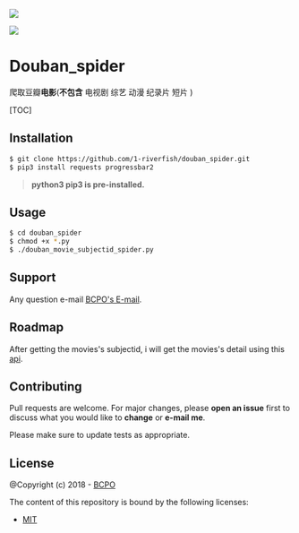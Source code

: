 ![](http://39.105.38.48/images/2018/12/11/2f59d41ee9823d4f.jpg)

![](https://img.shields.io/appveyor/ci/gruntjs/grunt.svg)

# Douban_spider

爬取豆瓣**电影**(**不包含** 电视剧 综艺 动漫 纪录片 短片 )

[TOC]

## Installation

```bash
$ git clone https://github.com/1-riverfish/douban_spider.git
$ pip3 install requests progressbar2
```

> **python3  pip3 is pre-installed.**

## Usage

```bash
$ cd douban_spider
$ chmod +x *.py
$ ./douban_movie_subjectid_spider.py
```

## Support

Any question e-mail [BCPO's E-mail]().

## Roadmap

After getting the movies's subjectid, i will get the movies's detail using this [api](https://api.douban.com/v2/movie/subject/).

## Contributing

Pull requests are welcome. For major changes, please **open an issue** first to discuss what you would like to **change** or **e-mail me**.

Please make sure to update tests as appropriate.

## License

@Copyright (c) 2018 - [BCPO]() 

The content of this repository is bound by the following licenses:

- [MIT](https://choosealicense.com/licenses/mit/)





